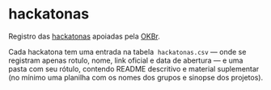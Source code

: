 # hackatonas
Registro das [hackatonas](https://en.wikipedia.org/wiki/Hackathon) apoiadas pela [OKBr](http://ok.org.br). 


Cada hackatona tem uma entrada na tabela  `hackatonas.csv` &mdash; onde se registram apenas rotulo, nome, link oficial e data de abertura &mdash; e uma pasta com seu rótulo, contendo README descritivo e material suplementar (no mínimo uma planilha com os nomes dos grupos e sinopse dos projetos).




